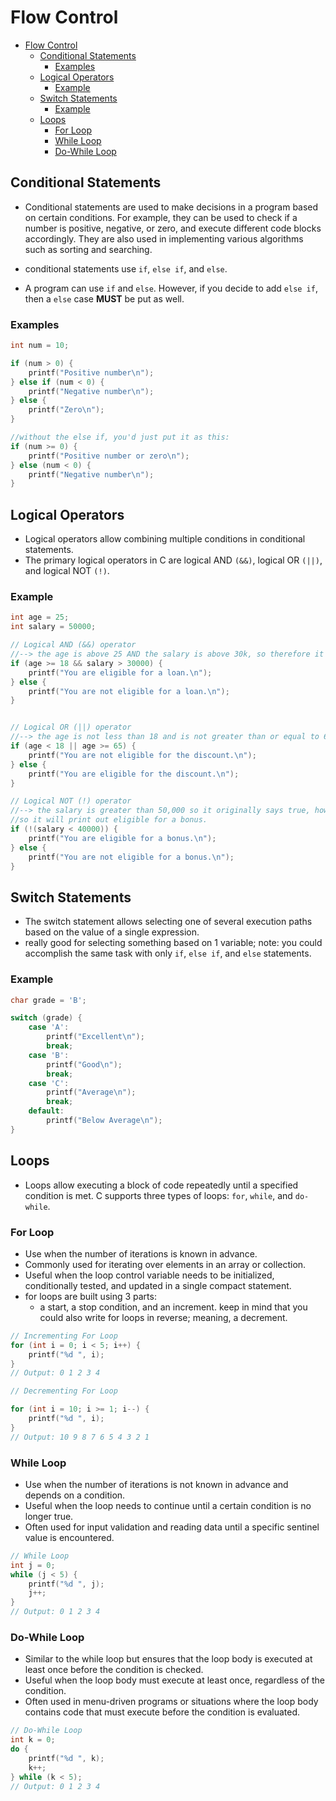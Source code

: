 # Flow Control

- [Flow Control](#flow-control)
  - [Conditional Statements](#conditional-statements)
    - [Examples](#examples)
  - [Logical Operators](#logical-operators)
    - [Example](#example)
  - [Switch Statements](#switch-statements)
    - [Example](#example-1)
  - [Loops](#loops)
    - [For Loop](#for-loop)
    - [While Loop](#while-loop)
    - [Do-While Loop](#do-while-loop)



## Conditional Statements
- Conditional statements are used to make decisions in a program based on certain conditions. For example, they can be used to check if a number is positive, negative, or zero, and execute different code blocks accordingly. They are also used in implementing various algorithms such as sorting and searching.

- conditional statements use `if`, `else if`, and `else`.
- A program can use `if` and `else`. However, if you decide to add `else if`, then a `else` case <strong>MUST</strong> be put as well.

### Examples
```C
int num = 10;

if (num > 0) {
    printf("Positive number\n");
} else if (num < 0) {
    printf("Negative number\n");
} else {
    printf("Zero\n");
}

//without the else if, you'd just put it as this:
if (num >= 0) {
    printf("Positive number or zero\n");
} else (num < 0) {
    printf("Negative number\n");
}
```

## Logical Operators
- Logical operators allow combining multiple conditions in conditional statements. 
- The primary logical operators in C are logical AND `(&&)`, logical OR `(||)`, and logical NOT `(!)`.

### Example
```C
int age = 25;
int salary = 50000;

// Logical AND (&&) operator 
//--> the age is above 25 AND the salary is above 30k, so therefore it will print you are eligible for a loan.
if (age >= 18 && salary > 30000) { 
    printf("You are eligible for a loan.\n");
} else {
    printf("You are not eligible for a loan.\n");
}


// Logical OR (||) operator
//--> the age is not less than 18 and is not greater than or equal to 65; because neither of the statements in the OR statement are true, it'll print the second thing.
if (age < 18 || age >= 65) {
    printf("You are not eligible for the discount.\n");
} else {
    printf("You are eligible for the discount.\n");
}

// Logical NOT (!) operator
//--> the salary is greater than 50,000 so it originally says true, however, the ! reverses it; think of it like this: !(false) --> (true)
//so it will print out eligible for a bonus.
if (!(salary < 40000)) {
    printf("You are eligible for a bonus.\n");
} else {
    printf("You are not eligible for a bonus.\n");
}

```

## Switch Statements
- The switch statement allows selecting one of several execution paths based on the value of a single expression.
- really good for selecting something based on 1 variable; note: you could accomplish the same task with only `if`, `else if`, and `else` statements.

### Example
```C
char grade = 'B';

switch (grade) {
    case 'A':
        printf("Excellent\n");
        break;
    case 'B':
        printf("Good\n");
        break;
    case 'C':
        printf("Average\n");
        break;
    default:
        printf("Below Average\n");
}

```

## Loops
-  Loops allow executing a block of code repeatedly until a specified condition is met. C supports three types of loops: `for`, `while`, and `do-while`.

### For Loop
- Use when the number of iterations is known in advance.
- Commonly used for iterating over elements in an array or collection.
- Useful when the loop control variable needs to be initialized, conditionally tested, and updated in a single compact statement.
- for loops are built using 3 parts: 
  - a start, a stop condition, and an increment. keep in mind that you could also write for loops in reverse; meaning, a decrement.

```C
// Incrementing For Loop
for (int i = 0; i < 5; i++) {
    printf("%d ", i);
}
// Output: 0 1 2 3 4 

// Decrementing For Loop

for (int i = 10; i >= 1; i--) {
    printf("%d ", i);
}
// Output: 10 9 8 7 6 5 4 3 2 1
```

### While Loop
- Use when the number of iterations is not known in advance and depends on a condition.
- Useful when the loop needs to continue until a certain condition is no longer true.
- Often used for input validation and reading data until a specific sentinel value is encountered.

```C
// While Loop
int j = 0;
while (j < 5) {
    printf("%d ", j);
    j++;
}
// Output: 0 1 2 3 4 
```

### Do-While Loop
- Similar to the while loop but ensures that the loop body is executed at least once before the condition is checked.
- Useful when the loop body must execute at least once, regardless of the condition.
- Often used in menu-driven programs or situations where the loop body contains code that must execute before the condition is evaluated.
```C
// Do-While Loop
int k = 0;
do {
    printf("%d ", k);
    k++;
} while (k < 5);
// Output: 0 1 2 3 4 
```

